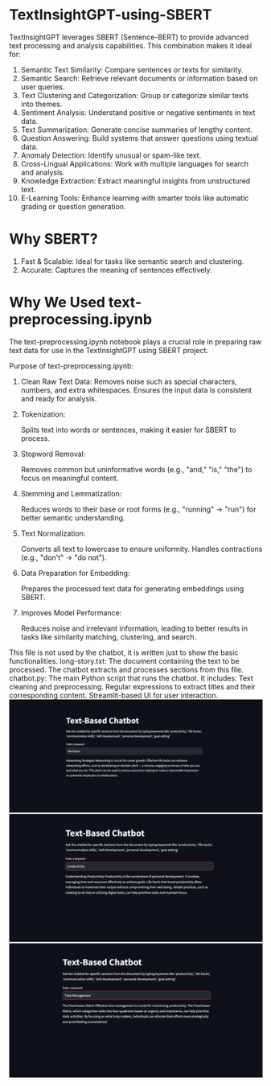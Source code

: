 # TextInsightGPT-using-SBERT
TextInsightGPT leverages SBERT (Sentence-BERT) to provide advanced text processing and analysis capabilities. This combination makes it ideal for:

1. Semantic Text Similarity: Compare sentences or texts for similarity.
2. Semantic Search: Retrieve relevant documents or information based on user queries.
3. Text Clustering and Categorization: Group or categorize similar texts into themes.
4. Sentiment Analysis: Understand positive or negative sentiments in text data.
5. Text Summarization: Generate concise summaries of lengthy content.
6. Question Answering: Build systems that answer questions using textual data.
7. Anomaly Detection: Identify unusual or spam-like text.
8. Cross-Lingual Applications: Work with multiple languages for search and analysis.
9. Knowledge Extraction: Extract meaningful insights from unstructured text.
10. E-Learning Tools: Enhance learning with smarter tools like automatic grading or question generation.



# Why SBERT?

1. Fast & Scalable: Ideal for tasks like semantic search and clustering.
2. Accurate: Captures the meaning of sentences effectively.


# Why We Used text-preprocessing.ipynb 

The text-preprocessing.ipynb notebook plays a crucial role in preparing raw text data for use in the TextInsightGPT using SBERT project.



Purpose of text-preprocessing.ipynb:

1. Clean Raw Text Data:
   Removes noise such as special characters, numbers, and extra whitespaces.
   Ensures the input data is consistent and ready for analysis.

2. Tokenization:

   Splits text into words or sentences, making it easier for SBERT to process.

3. Stopword Removal:

   Removes common but uninformative words (e.g., "and," "is," "the") to focus on meaningful content.

4. Stemming and Lemmatization:

   Reduces words to their base or root forms (e.g., "running" → "run") for better semantic understanding.

5. Text Normalization:

   Converts all text to lowercase to ensure uniformity.
   Handles contractions (e.g., "don't" → "do not").

6. Data Preparation for Embedding:

   Prepares the processed text data for generating embeddings using SBERT.

7. Improves Model Performance:

   Reduces noise and irrelevant information, leading to better results in tasks like similarity matching, clustering, and search.

 This file is not used by the chatbot, it is written just to show the basic functionalities.
 long-story.txt: The document containing the text to be processed. The chatbot extracts and processes sections from this file. 
 chatbot.py: The main Python script that runs the chatbot. It includes: Text cleaning and preprocessing. Regular expressions to extract titles and their corresponding content. 
 Streamlit-based UI for user interaction.
 ![Image Alt](https://github.com/Manobhiramlol/TextInsightGPT-using-SBERT/blob/a3ba3b0670d340a11ba8c0f8707aa65052800c9c/Screenshot%202024-11-23%20175624.png)
 ![Image Alt](https://github.com/Manobhiramlol/TextInsightGPT-using-SBERT/blob/a3ba3b0670d340a11ba8c0f8707aa65052800c9c/Screenshot%202024-11-23%20175641.png)
 ![Image Alt](https://github.com/Manobhiramlol/TextInsightGPT-using-SBERT/blob/a3ba3b0670d340a11ba8c0f8707aa65052800c9c/Screenshot%202024-11-23%20175718.png)
 
 
